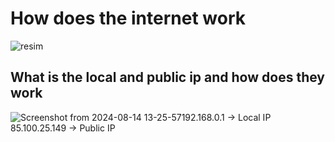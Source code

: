 # How does the internet work

![resim](https://github.com/user-attachments/assets/9369cd5f-093f-4e8c-812d-ef0201ccae79)


## What is the local and public ip and how does they work

![Screenshot from 2024-08-14 13-25-57](https://github.com/user-attachments/assets/09fa3fe9-8745-4643-9522-3902e663b1cd)192.168.0.1 -> Local IP   
85.100.25.149 -> Public IP
